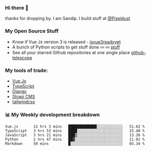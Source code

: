 ### Hi there 👋

thanks for dropping by.
I am Sandip. I build stuff at [@Pixeldust](github.com/pixeldust-in/)

###  **My Open Source Stuff**

 - Know if Vue Js version 3 is released -  [isvue3readyyet](https://github.com/sandiprb/isvue3readyyet)
 - A bunch of Python scripts to get stuff done 💤 💤 [stuff](https://github.com/sandiprb/stuff)
 - See all your starred Github repositories at one single place [github-telescope](https://github.com/sandiprb/github-telescope)



###  **My tools of trade:**
 - [Vue Js](https://github.com/vuejs/vue/)
 - [TypeScript](https://github.com/microsoft/TypeScript)
 - [Django](github.com/django/django)
 - [Strapi CMS](github.com/strapi/strapi)
 - [tailwindcss](https://github.com/tailwindlabs/tailwindcss)


###  📊 **My Weekly development breakdown**
<!--START_SECTION:waka-->
```text
Vue.js       13 hrs 3 mins   █████████████░░░░░░░░░░░░   51.62 % 
TypeScript   3 hrs 53 mins   ████░░░░░░░░░░░░░░░░░░░░░   15.40 % 
JavaScript   3 hrs 21 mins   ███▒░░░░░░░░░░░░░░░░░░░░░   13.26 % 
Python       2 hrs 47 mins   ██▓░░░░░░░░░░░░░░░░░░░░░░   11.02 % 
Markdown     50 mins         █░░░░░░░░░░░░░░░░░░░░░░░░   03.34 % 
```
<!--END_SECTION:waka-->
